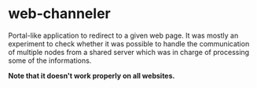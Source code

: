 # web-channeler
Portal-like application to redirect to a given web page. It was mostly an experiment to check whether it was possible to handle the communication of multiple nodes from a shared server which was in charge of processing some of the informations.

**Note that it doesn't work properly on all websites.**
